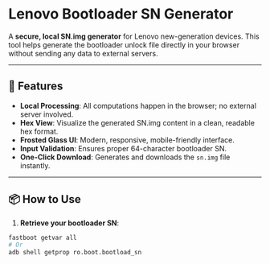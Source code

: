 # Lenovo Bootloader SN Generator

A **secure, local SN.img generator** for Lenovo new-generation devices. This tool helps generate the bootloader unlock file directly in your browser without sending any data to external servers.

---

## 🚀 Features

- **Local Processing**: All computations happen in the browser; no external server involved.  
- **Hex View**: Visualize the generated SN.img content in a clean, readable hex format.  
- **Frosted Glass UI**: Modern, responsive, mobile-friendly interface.  
- **Input Validation**: Ensures proper 64-character bootloader SN.  
- **One-Click Download**: Generates and downloads the `sn.img` file instantly.  

---

## 📦 How to Use

1. **Retrieve your bootloader SN**:

```bash
fastboot getvar all
# Or
adb shell getprop ro.boot.bootload_sn

